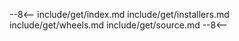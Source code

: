 --8<--
include/get/index.md
include/get/installers.md
include/get/wheels.md
include/get/source.md
--8<--
